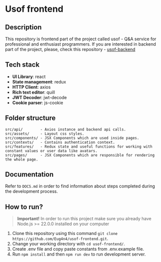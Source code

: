 # Usof frontend

## Description

This repository is frontend part of the project called usof - Q&A service for professional and enthusiast programmers.
If you are interested in backend part of the project, please, check this repository - [usof-backend](https://github.com/Eug4n4/usof-backend)

## Tech stack

- **UI Library**: react
- **State management**: redux
- **HTTP Client**: axios
- **Rich text editor**: quill
- **JWT Decoder**: jwt-decode
- **Cookie parser**: js-cookie

## Folder structure

```
src/api/        - Axios instance and backend api calls.
src/assets/     - Layout css styles.
src/components/ - JSX Components which are used inside pages.
src/contexts/   - Contains authentication context.
src/features/   - Redux state and useful functions for working with constant values or user data like avatars.
src/pages/      - JSX Components which are responsible for rendering the whole page.
```

## Documentation

Refer to `DOCS.md` in order to find information about steps completed during the development process.

## How to run?

> **Important!** In order to run this project make sure you already have Node.js >= 22.0.0 installed on your computer

1. Clone this repository using this command `git clone https://github.com/Eug4n4/usof-frontend.git`.
2. Change your working directory with `cd usof-frontend/`.
3. Create .env file and copy paste constants from .env.example file.
4. Run `npm install` and then `npm run dev` to run development server.
